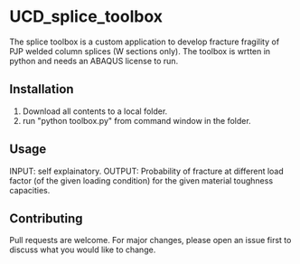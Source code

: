 # UCD_splice_toolbox

The splice toolbox is a custom application to develop fracture fragility of PJP welded column splices (W sections only). 
The toolbox is wrtten in python and needs an ABAQUS license to run.

## Installation

1) Download all contents to a local folder. 
2) run "python toolbox.py" from command window in the folder. 

## Usage

INPUT: self explainatory.
OUTPUT: Probability of fracture at different load factor (of the given loading condition) for the given material toughness capacities.


## Contributing
Pull requests are welcome. For major changes, please open an issue first to discuss what you would like to change.
